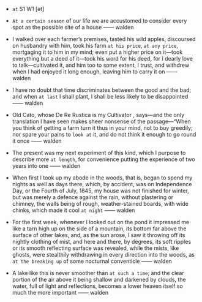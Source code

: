 - `at` S1 W1 [ət]

- `At a certain season` of our life we are accustomed to consider every spot as the possible site of a house —— walden

-  I walked over each farmer’s premises, tasted his wild apples, discoursed on husbandry with him, took his farm `at his price`, `at any price`, mortgaging it to him in my mind; even put a higher price on it—took everything but a deed of it—took his word for his deed, for I dearly love to talk—cultivated it, and him too to some extent, I trust, and withdrew when I had enjoyed it long enough, leaving him to carry it on —— walden

-  I have no doubt that time discriminates between the good and the bad; and when `at last` I shall plant, I shall be less likely to be disappointed —— walden

- Old Cato, whose De Re Rustica is my Cultivator , says—and the only translation I have seen makes sheer nonsense of the passage—“When you think of getting a farm turn it thus in your mind, not to buy greedily; nor spare your pains to `look at` it, and do not think it enough to go round it once —— walden

- The present was my next experiment of this kind, which I purpose to describe more `at length`, for convenience putting the experience of two years into one —— walden

- When first I took up my abode in the woods, that is, began to spend my nights as well as days there, which, by accident, was on Independence Day, or the Fourth of July, 1845, my house was not finished for winter, but was merely a defence against the rain, without plastering or chimney, the walls being of rough, weather-stained boards, with wide chinks, which made it cool `at night` —— walden

-  For the first week, whenever I looked out on the pond it impressed me like a tarn high up on the side of a mountain, its bottom far above the surface of other lakes, and, as the sun arose, I saw it throwing off its nightly clothing of mist, and here and there, by degrees, its soft ripples or its smooth reflecting surface was revealed, while the mists, like ghosts, were stealthily withdrawing in every direction into the woods, as `at the breaking up` of some nocturnal conventicle —— walden

-  A lake like this is never smoother than `at such a time`; and the clear portion of the air above it being shallow and darkened by clouds, the water, full of light and reflections, becomes a lower heaven itself so much the more important —— walden
